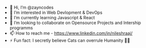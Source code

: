 - 👋 Hi, I’m @zayncodes
- 👀 I’m interested in Web Devlopment & DevOps
- 🌱 I’m currently learning Javascript & React 
- 💞️ I’m looking to collaborate on Opensource Projects and Intership programms
- 📫 How to reach me - https://www.linkedin.com/in/nileshraaj/
- ⚡ Fun fact: I secretly believe Cats can overrule Humanity 🤫😺

<!---
zayncodes/zayncodes is a ✨ special ✨ repository because its `README.md` (this file) appears on your GitHub profile.
You can click the Preview link to take a look at your changes.
--->
